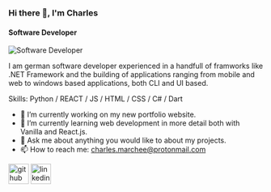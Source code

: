 ### Hi there 👋, I'm Charles
#### Software Developer
![Software Developer](https://images.pond5.com/blue-programming-code-background-abstract-footage-090894338_prevstill.jpeg)

I am german software developer experienced in a handfull of framworks like .NET Framework and the building of applications ranging from mobile and web to windows based applications, both CLI and UI based.  

Skills: Python / REACT / JS / HTML / CSS / C# / Dart

- 🔭 I’m currently working on my new portfolio website. 
- 🌱 I’m currently learning web development in more detail both with Vanilla and React.js. 
- 💬 Ask me about anything you would like to about my projects. 
- 📫 How to reach me: charles.marchee@protonmail.com 


[<img src='https://cdn.jsdelivr.net/npm/simple-icons@3.0.1/icons/github.svg' alt='github' height='40'>](https://github.com/charles-marchee)  [<img src='https://cdn.jsdelivr.net/npm/simple-icons@3.0.1/icons/linkedin.svg' alt='linkedin' height='40'>](https://www.linkedin.com/in/charles-marchee/)  

